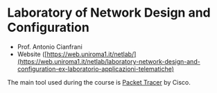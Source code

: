 # Laboratory of Network Design and Configuration

- Prof. Antonio Cianfrani
- Website ([https://web.uniroma1.it/netlab/](https://web.uniroma1.it/netlab/laboratory-network-design-and-configuration-ex-laboratorio-applicazioni-telematiche)

The main tool used during the course is [Packet Tracer](https://www.netacad.com/courses/packet-tracer) by Cisco.
